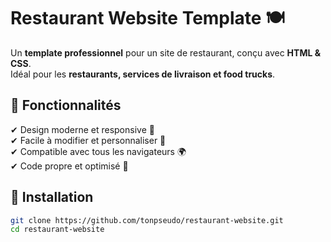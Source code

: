 # Restaurant Website Template 🍽️  

Un **template professionnel** pour un site de restaurant, conçu avec **HTML & CSS**.  
Idéal pour les **restaurants, services de livraison et food trucks**.  



## 🎨 Fonctionnalités  
✔ Design moderne et responsive 📱  
✔ Facile à modifier et personnaliser 🎨  
✔ Compatible avec tous les navigateurs 🌍  
✔ Code propre et optimisé 🚀  

## 📂 Installation  
```bash
git clone https://github.com/tonpseudo/restaurant-website.git
cd restaurant-website

